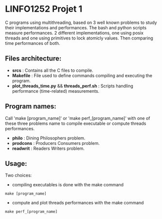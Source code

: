 # LINFO1252 Projet 1

C programs using multithreading, based on 3 well known problems to study their implementations and performances. The bash and python scripts measure performances. 2 different implementations, one using posix threads and one using primitives to lock atomicly values. Then comparing time performances of both.

## Files architecture:
- **srcs** : Contains all the C files to compile.
- **Makefile** : File used to define commands compiling and executing the program.
- **plot_threads_time.py** && **threads_perf.sh** : Scripts handling performance (time-related) measurements.

## Program names:
Call 'make [program_name]' or 'make perf_[program_name]' with one of these three problems name to compile executable or compute threads performances.
- **philo** : Dining Philosophers problem.
- **prodcons** : Producers Consumers problem.
- **readwrit** : Readers Writers problem.


## Usage:

Two choices:

- compiling executables is done with the make command
```
make [program_name]
```

- compute and plot threads performances with the make command
```
make perf_[program_name]
```

